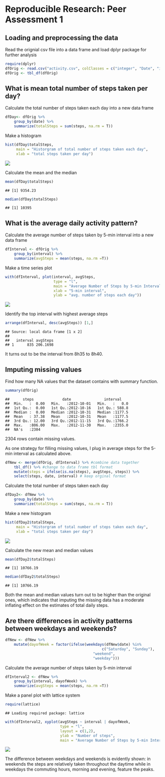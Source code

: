# Reproducible Research: Peer Assessment 1


## Loading and preprocessing the data

Read the orignial csv file into a data frame and load dplyr package for further analysis

```r
require(dplyr)
dfOrig <- read.csv("activity.csv", colClasses = c("integer", "Date", "integer"))
dfOrig <- tbl_df(dfOrig)
```

## What is mean total number of steps taken per day?

Calculate the total number of steps taken each day into a new data frame

```r
dfDay<- dfOrig %>% 
    group_by(date) %>% 
    summarize(totalSteps = sum(steps, na.rm = T))
```

Make a histogram

```r
hist(dfDay$totalSteps, 
     main = "Historgram of total number of steps taken each day",
     xlab = "total steps taken per day")
```

![](PA1_template_files/figure-html/unnamed-chunk-3-1.png) 

Calculate the mean and the median

```r
mean(dfDay$totalSteps)
```

```
## [1] 9354.23
```

```r
median(dfDay$totalSteps)
```

```
## [1] 10395
```

## What is the average daily activity pattern?

Calculate the average number of steps taken by 5-min interval into a new data frame

```r
dfInterval <- dfOrig %>% 
    group_by(interval) %>% 
    summarize(avgSteps = mean(steps, na.rm =T))                      
```

Make a time series plot

```r
with(dfInterval, plot(interval, avgSteps, 
                      type = "l",
                      main = "Average Number of Steps by 5-min Interval",
                      xlab = "5-min interval",
                      ylab = "avg. number of steps each day"))
```

![](PA1_template_files/figure-html/unnamed-chunk-6-1.png) 

Identify the top interval with highest average steps

```r
arrange(dfInterval, desc(avgSteps)) [1,]
```

```
## Source: local data frame [1 x 2]
## 
##   interval avgSteps
## 1      835 206.1698
```
It turns out to be the interval from 8h35 to 8h40.

## Imputing missing values

Find how many NA values that the dataset contains with summary function.

```r
summary(dfOrig)
```

```
##      steps             date               interval     
##  Min.   :  0.00   Min.   :2012-10-01   Min.   :   0.0  
##  1st Qu.:  0.00   1st Qu.:2012-10-16   1st Qu.: 588.8  
##  Median :  0.00   Median :2012-10-31   Median :1177.5  
##  Mean   : 37.38   Mean   :2012-10-31   Mean   :1177.5  
##  3rd Qu.: 12.00   3rd Qu.:2012-11-15   3rd Qu.:1766.2  
##  Max.   :806.00   Max.   :2012-11-30   Max.   :2355.0  
##  NA's   :2304
```
2304 rows contain missing values.

As one strategy for filling missing values, I plug in average steps for the 5-min interval as calculated above.  


```r
dfNew <- merge(dfOrig, dfInterval) %>% #combine data together
    tbl_df() %>% #change to data frame tbl format
    mutate(steps = ifelse(is.na(steps), avgSteps, steps)) %>% 
    select(steps, date, interval) # keep orginal format
```

Calculate the total number of steps taken each day

```r
dfDay2<- dfNew %>% 
    group_by(date) %>% 
    summarize(totalSteps = sum(steps, na.rm = T))
```

Make a new histogram

```r
hist(dfDay2$totalSteps, 
     main = "Historgram of total number of steps taken each day",
     xlab = "total steps taken per day")
```

![](PA1_template_files/figure-html/unnamed-chunk-11-1.png) 

Calculate the new mean and median values

```r
mean(dfDay2$totalSteps)
```

```
## [1] 10766.19
```

```r
median(dfDay2$totalSteps)
```

```
## [1] 10766.19
```

Both the mean and median values turn out to be higher than the original ones, which indicates that imputing the missing data has a moderate inflating effect on the estimates of total daily steps.

## Are there differences in activity patterns between weekdays and weekends?


```r
dfNew <- dfNew %>%
    mutate(dayofWeek = factor(ifelse(weekdays(dfNew$date) %in%
                                            c("Saturday", "Sunday"), 
                                        "weekend", 
                                        "weekday")))
```

Calculate the average number of steps taken by 5-min interval 

```r
dfInterval2 <- dfNew %>% 
    group_by(interval, dayofWeek) %>% 
    summarize(avgSteps = mean(steps, na.rm =T))                      
```

Make a panel plot with lattice system 

```r
require(lattice)
```

```
## Loading required package: lattice
```

```r
with(dfInterval2, xyplot(avgSteps ~ interval | dayofWeek,
                         type = "l",
                         layout = c(1,2),
                         ylab = "Number of steps",
                         main = "Average Number of Steps by 5-min Interval"))
```

![](PA1_template_files/figure-html/unnamed-chunk-15-1.png) 

The difference between weekdays and weekends is evidently shown: in weekends the steps are relatively taken throughout the daytime while in weekdays the commuting hours, morning and evening, feature the peaks.

